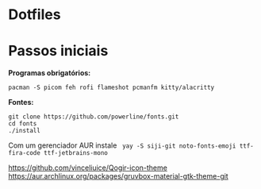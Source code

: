 # Dotfiles




# Passos iniciais 

**Programas obrigatórios:** 

    pacman -S picom feh rofi flameshot pcmanfm kitty/alacritty


**Fontes:**

    git clone https://github.com/powerline/fonts.git
    cd fonts
    ./install

Com um gerenciador AUR instale
` yay -S siji-git noto-fonts-emoji ttf-fira-code ttf-jetbrains-mono`

https://github.com/vinceliuice/Qogir-icon-theme
https://aur.archlinux.org/packages/gruvbox-material-gtk-theme-git

